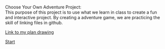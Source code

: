 Choose Your Own Adventure Project:      
This purpose of this project is to use what we learn in class to create a fun and interactive project. By creating a adventure game, we are practicing the skill of 
linking files in github. 

[Link to my plan drawing](https://docs.google.com/document/d/1qEKS2qYblIlPTkcGSocHS_bMtAN8yqHSDrzBkmNYMVU/edit?usp=sharing)

[Start](home.md)